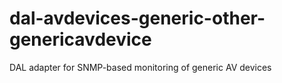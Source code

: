 # dal-avdevices-generic-other-genericavdevice
DAL adapter for SNMP-based monitoring of generic AV devices
